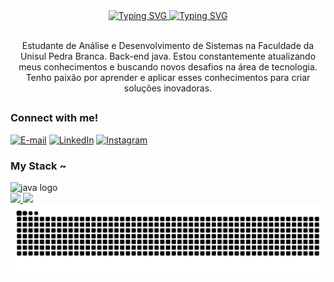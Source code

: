 <div align="center">
  <a href="https://git.io/typing-svg"> 

<img src="https://readme-typing-svg.demolab.com?font=Fira+Code&weight=500&size=22&pause=1000&color=90ee90&center=true&vCenter=true&random=false&width=524&lines=%E2%8A%B9+Welcome+to+my+profile!+%CB%99%E1%B5%95%CB%99+%E2%8A%B9+" alt="Typing SVG">
<img src="https://readme-typing-svg.demolab.com?font=Fira+Code&weight=500&size=22&pause=1000&color=90ee90&center=true&vCenter=true&random=false&width=524&lines=%E2%8A%B9+My+name+is+Gustavo+Martins+%CB%99%E1%B5%95%CB%99+%E2%8A%B9+" alt="Typing SVG">

 </a>
</div>
 
<img align="center" alt="" src="./src/header-gif.gif">

<p align="center">Estudante de Análise e Desenvolvimento de Sistemas na Faculdade da Unisul Pedra Branca. Back-end java.
Estou constantemente atualizando meus conhecimentos e buscando novos desafios na área de tecnologia. Tenho paixão por aprender e aplicar esses conhecimentos para criar soluções inovadoras.
<div>


##
<!--
Icones e links - https://icons8.com.br/
-->
<h3 align="left">Connect with me!</h3>

[![E-mail](https://img.shields.io/badge/-Email-000?style=for-the-badge&logo=microsoft-outlook&logoColor=FF00F6&color:FFF)](mailto:gustavoemartins@gmail.com)
[![LinkedIn](https://img.shields.io/badge/-LinkedIn-000?style=for-the-badge&logo=linkedin&logoColor=FF00F6&color:FFF)](https://www.linkedin.com/in/gustavoemartins/)
[![Instagram](https://img.shields.io/badge/-Instagram-000?style=for-the-badge&logo=instagram&logoColor=90ee90&color:FFF)](https://www.instagram.com/gustavode_es/)

<!--
Icones das linguagens - https://devicon.dev/
-->


<h3 align="left">My Stack ~</h3>

<div align="left">

  <img src="https://cdn.jsdelivr.net/gh/devicons/devicon/icons/java/java-original.svg" height="50" alt="java logo"  />
  <img width="8" />

</div>
<!--
Status
-->
<a href="https://github.com/ChocolateKest">
<img height="180em" src="https://github-readme-stats.vercel.app/api?username=ChocolateKest&show_icons=true&theme=merko"/>
<img height="180em" src="https://github-readme-stats.vercel.app/api/top-langs/?username=ChocolateKest&layout=compact&langs_count=16&theme=merko"/>
</div>


<!--
GIF da cobrinha comendos os commits
-->

<picture align="center">
  <source media="(prefers-color-scheme: dark)" srcset="https://raw.githubusercontent.com/ChocolateKest/ChocolateKest/output/github-contribution-grid-snake-dark.svg">
  <source media="(prefers-color-scheme: light)" srcset="https://raw.githubusercontent.com/ChocolateKest/ChocolateKest/output/github-contribution-grid-snake-dark.svg">
  <img align="center" alt="github contribution grid snake animation" src="https://raw.githubusercontent.com/ChocolateKest/ChocolateKest/output/github-contribution-grid-snake.svg">
</picture>
